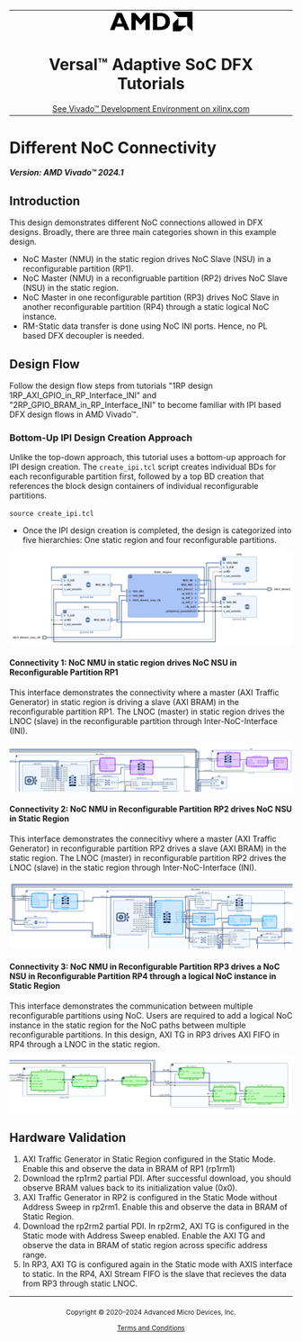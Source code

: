 ﻿<table class="sphinxhide" width="100%">
 <tr width="100%">
    <td align="center"><img src="https://github.com/Xilinx/Image-Collateral/blob/main/xilinx-logo.png?raw=true" width="30%"/><h1>Versal™ Adaptive SoC DFX Tutorials</h1>
    <a href="https://www.xilinx.com/products/design-tools/vivado.html">See Vivado™ Development Environment on xilinx.com</a>
    </td>
 </tr>
</table>

# Different NoC Connectivity

***Version: AMD Vivado&trade; 2024.1***

## Introduction

This design demonstrates different NoC connections allowed in DFX designs. Broadly, there are three main categories shown in this example design.
- NoC Master (NMU) in the static region drives NoC Slave (NSU) in a reconfigurable partition (RP1).
- NoC Master (NMU) in a reconfigruable partition (RP2) drives NoC Slave (NSU) in the static region.
- NoC Master in one reconfigurable partition (RP3) drives NoC Slave in another reconfigurable partition (RP4) through a static logical NoC instance.
- RM-Static data transfer is done using NoC INI ports. Hence, no PL based DFX decoupler is needed.

## Design Flow

Follow the design flow steps from tutorials "1RP design 1RP_AXI_GPIO_in_RP_Interface_INI" and "2RP_GPIO_BRAM_in_RP_Interface_INI" to become familiar with IPI based DFX design flows in AMD Vivado&trade;.

### Bottom-Up IPI Design Creation Approach

Unlike the top-down approach, this tutorial uses a bottom-up approach for IPI design creation. The <code>create_ipi.tcl</code> script creates individual BDs for each reconfigurable partition first, followed by a top BD creation that references the block design containers of individual reconfigurable partitions.

`source create_ipi.tcl`

- Once the IPI design creation is completed, the design is categorized into five hierarchies: One static region and four reconfigurable partitions.

<p align="center">
  <img src="./images/top_bd_with_all_bdcs.png?raw=true" alt="top_bd_with_all_bdcs"/>
</p>

#### Connectivity 1: NoC NMU in static region drives NoC NSU in Reconfigurable Partition RP1

This interface demonstrates the connectivity where a master (AXI Traffic Generator) in static region is driving a slave (AXI BRAM) in the reconfigurable partition RP1. The LNOC (master) in static region drives the LNOC (slave) in the reconfigurable partition through Inter-NoC-Interface (INI).   

<p align="center">
  <img src="./images/NMU_in_Static_NSU_in_RM.png?raw=true" alt="NMU_in_Static_NSU_in_RM"/>
</p>

#### Connectivity 2: NoC NMU in Reconfigurable Partition RP2 drives NoC NSU in Static Region

This interface demonstrates the connecitivy where a master (AXI Traffic Generator) in reconfigurable partition RP2 drives a slave (AXI BRAM) in the static region. The LNOC (master) in reconfigurable partition RP2 drives the LNOC (slave) in the static region through Inter-NoC-Interface (INI).   

<p align="center">
  <img src="./images/NMU_in_RM_NSU_in_static.png?raw=true" alt="NMU_in_RM_NSU_in_static"/>
</p>

#### Connectivity 3: NoC NMU in Reconfigurable Partition RP3 drives a NoC NSU in Reconfigurable Partition RP4 through a logical NoC instance in Static Region

This interface demonstrates the communication between multiple reconfigurable partitions using NoC. Users are required to add a logical NoC instance in the static region for the NoC paths between multiple reconfigurable partitions. In this design, AXI TG in RP3 drives AXI FIFO in RP4 through a LNOC in the static region.

<p align="center">
  <img src="./images/NoC_RP_to_RP_through_static.png?raw=true" alt=NoC_RP_to_RP_through_static"/>
</p>

## Hardware Validation
1. AXI Traffic Generator in Static Region configured in the Static Mode. Enable this and observe the data in BRAM of RP1 (rp1rm1)
2. Download the rp1rm2 partial PDI. After successful download, you should observe BRAM values back to its initialization value (0x0).
3. AXI Traffic Generator in RP2 is configured in the Static Mode without Address Sweep in rp2rm1. Enable this and observe the data in BRAM of Static Region.
4. Download the rp2rm2 partial PDI. In rp2rm2, AXI TG is configured in the Static mode with Address Sweep enabled. Enable the AXI TG and observe the data in BRAM of static region across specific address range.
5. In RP3, AXI TG is configured again in the Static mode with AXIS interface to static. In the RP4, AXI Stream FIFO is the slave that recieves the data from RP3 through static LNOC.



<hr class="sphinxhide"></hr>

<p class="sphinxhide" align="center"><sub>Copyright © 2020–2024 Advanced Micro Devices, Inc.</sub></p>

<p class="sphinxhide" align="center"><sup><a href="https://www.amd.com/en/corporate/copyright">Terms and Conditions</a></sup></p>
